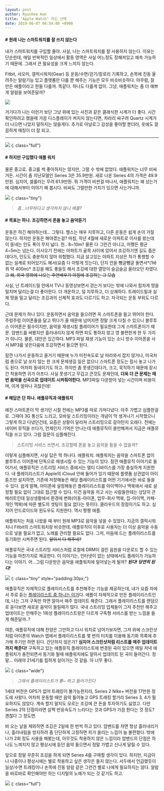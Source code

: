 ```yaml
---
layout: post
author: Ryunhee Han
title: ‘Apple Watch’ 라는 선택
date: 2019-06-07 06:54:00 +0900
---
```



#### # 원래 나는 스마트워치를 잘 쓰지 않는다

내가 스마트워치를 구입할 줄야. 사실, 나는 스마트워치를 잘 사용하지 않는다. 이유는 단순한데, 매일 반복적인 일상에서 활동 영역은 사실 어느정도 정해져있고 예측 가능하기 때문에. 그래서 큰 필요성을 크게 느끼지 않는다.

Fitbit, 샤오미, 갤럭시워치(Gear) 등 운동/수면/걷기/칼로리 기록하고, 손목에 진동 울려주는 알람기능 있고 플랫폼만 다를 뿐 해주는 기능은 모두 비슷비슷하다. 아무렴, 잘 만든 애플이라고 한들 다를까. 똑같다. 하나도 다를게 없이. 그냥, 애플워치는 좀 더 예쁘게 알람을 보여준달까?

![](https://live.staticflickr.com/65535/48015234677_e8596903a8_b.jpg)

거기다가 나는 이런거 보단 그냥 위에 있는 사진과 같은 클래식한 시계가 더 좋다. 시간 확인하려고 했을때 가끔 디스플레이가 켜지지 않는다면, 차라리 싸구려 Quartz 시계가 더 나으면 나았지 덜하지는 않을게다. 추가로 아날로그 감성을 좋아할 뿐더러, 옷에도 깔끔하게 매칭이 더 잘 되고.

---

![](https://live.staticflickr.com/65535/48015095561_db1b18211f_k.jpg)
{: class="full"}
 

#### # 하지만 구입했다 애플 워치
물론 중고로. 중고를 썩 좋아하지는 않지만, 그럴 수 밖에 없었다. 애플워치는 너무 비싸거든. 시간이 좀 지난모델인 Series 3은 35.9만원. 새로 나온 Series 4의 가격은 49.9만원. 심지어, 셀룰러는 무려 61.9만원. 뭐 가격이 비싼걸 떠나서, 애플워치는 왜 샀는가에 대해서부터 이야기 해 봅시다. 비싸도 그럴만한 가치가 있으면 사는거니까. 

![](https://live.staticflickr.com/65535/48015209498_43554cda1e_c.jpg)
{: class="tiny"}

> *좀...너무하다고 생각하지 않니 애플?*

#### # 목표는 하나. 조깅하면서 폰을 놓고 음악듣기
운동은 하긴 해야하는데... 그렇다. 헬스는 매우 지루하고, 다른 운동은 쉽게 손이 가질 않는다. 하지만 운동은 해야겠는걸? 마침, 작년 4월에 새로운 아파트로 이사를 왔는데 이 동네는 인도 폭이 무지 넓다. 한.. 8~10m? 물론 다 그런건 아니고, 어쨌든 평균 4~5m는 넘는다. 이사오기 전에는 아파트가 골목 사이에 있어서 조깅하기엔 길도 좁은데다가, 인도도 충분하지 않아 위험했다. 지금 살고있는 아파트 지상은 차가 통행할 수 없는 설계로 되어있기도 해서(요즘 다 이렇게 짓는다), 단지 안을 뺑글뺑글 돌면서*(1바퀴 약 400m)* 조깅을 해도 좋을듯 해서 조깅에 대한 열망이 슬금슬금 올라오던 차였다. ~~그 왜, 외국 영화에 나오는 주연배우가 아침에 조깅하는 그 모습~~ 

사실, 난 트레이드밀 안에서 TV나 동영상보면서 걷는거 보다는 밖에 나와서 힘차게 땅을 밀치며 달리는걸 더 좋아한다. 더 개운하고, 덜 지루하고, 더 상쾌하다. 트레이드밀과 실제 땅을 밀고 달리는 조깅과의 신체적 효과도 다르기도 하고. 자극되는 운동 부위도 다르다.

근데 문제가 하나 있다. 운동하면서 음악을 들으려면 꼭 스마트폰을 들고 뛰어야 한다. 주렁주렁 이어폰줄을 달고 뛰다가 줄 때문에 넘어지면 정말 크게 다칠 수 있으니 블루투스 이어폰은 필수이지만, 음악을 재생시킬 플레이어가 필요한데 그게 스마트폰이기 때문. 암밴드를 써봤지만 흘러내리지 않게 하면 피도 통하지 않고 영 불편한게 한 두 가지가 아니다. 물론, 대안은 있긴하다. MP3 파일 재생 기능이 있는 소니 방수 이어폰을 사서 MP3를 넣은다음에 조깅하면서 들으면 된다. 

잠깐 나가서 운동하고 올거기 때문에 누가 미친속도로 날 따라와서 잡지 않거나, 미국처럼 총으로 날 쏘지 않는 한 크게 문제생길 일은 없으니 스마트폰 정도는 잠시 놓고 나가도 된다. 어차피 동네이기도 하고. 하지만 좀 못생긴데다가, 크고, 묵직하기 때문에 장시간 착용하면 귀가 아프다. 사실 못생기고 무겁고 큰것도 문제인데, **더욱 더 큰 문제는 매번 음악을 신곡으로 업데이트 시켜줘야한다.** MP3파일 다운받아 넣는 시간이며 비용이며, 이게 얼마나 귀찮은데!

#### # 해답은 단 하나. 애플뮤직과 애플워치
예전 스마트폰이 막 생기던 시절 전에는 MP3를 따로 가져다녔다. 아주 가볍고 심플한걸로. 그때야 3G 통신도 느리고, 모바일 스트리밍이라는 개념이 막 생겨나기 시작했으니 그렇게 하고 다녔던건데, 요즘은 상황이 달라져 스트리밍으로 갈아탄지 오래다. 전에는 네이버 뮤직을 쓰다가, 언제인지 기억은 안나는데 애플뮤직이 쓸만해져서 지금은 애플뮤직을 쓰고 있다. 그럼 질문이 심플해진다. 

> 스트리밍 서비스 쓰면서, 조깅할때 폰을 놓고 음악을 들을 수 없을까?

이렇게 심플해지면, 사실 답은 딱 하나다. 애플워치. 애플워치는 음악을 스마트폰 없이 블루투스 이어폰에 단독으로 재생시킬 수 있는 기능이 있다. 잠깐 애플뮤직 이야기로 들어가서, 애플뮤직은 스트리밍 서비스 중에서는 멀티 디바이스를 가장 충실하게 지원한다. 내 플레이리스트가 Apple의 iCloud 안에 들어가 있기 때문에 플랫폼 상관없이 아이튠즈만 설치하면, 기존에 저장해놓은 해당 플레이리스트를 어떤 기기에서든 바로 들을 수 있다. 쉽게 말해, 아이폰에 설정해놓은 플레이리스트를 아이맥이나 맥북에서 새로 설정할 필요 없이 그대로 접근할 수 있다. 이건 음악을 끼고 사는 사람들한테는 상당히 큰 메리트인데 일상생활에서 환경에 변화(이동-아이폰, 업무-회사 맥북, 집-아이맥, 카페-개인 맥북)에 따른 별도의 셋팅이 필요 없다는 뜻이다. 클라우드의 장점이기도 하고. 심지어 안드로이드와 윈도우도 지원한다. 역시 짱짱 애플.

애플워치는 처음 나왔을 때 부터 원래 MP3로 음악을 넣을 수 있었다. 지금의 갤럭시워치나 Fitbit의 스마트워치랑 비슷한데, 애플뮤직이 이후로 사용자는 더 이상 음악을 수동으로 넣을 필요가 없고, 노래를 관리할 필요도 없다. 그저, 마음에 드는 플레이리스트를 동기화만 시켜주면 된다. ~~알아서 다 해주네?~~

애플뮤직은 국내 스트리밍 서비스처럼 로컬에 DRM이 걸린 음원을 다운로드 할 수 있는 기능을 마찬가지로 제공한다. 이 이야기는, 인터넷이 없는 상태에서도 플레이가 가능하다는 이야기. 어...그럼 다운받은 음악을 애플워치에 밀어넣는게 될까? ***된다! 당연히 된다!*** 


![](https://live.staticflickr.com/65535/48015445768_ca655c1c4f_c.jpg)
{: class="tiny" style="padding:30px;"}



애플뮤직은 자체적으로 플레이리스트를 추천해주는 기능을 제공하는데, 내가 요즘 차에서 주로 듣는 [플레이리스트 중 하나는 이거](https://music.apple.com/us/playlist/chill-house/pl.bd55c25265aa4de8b3fc3e0960751846)다. 애플이 자체적으로 만든 플레이리스트인데, 나는 그저 구독만 하면 알아서 매주 업데이트 해준다. 그래서 플레이리스트를 랜덤으로 듣다보면 새로운 음악이 들릴때가 많다. 국내 스트리밍 업체들이 그저 추천만 해주고 업데이트는 안해주는 1회성 플레이리스트랑은 다르게 구독형 서비스를 받는 느낌을 들게 해준달까..?

여튼, 애플뮤직에 대해 찬양은 그만하고 다시 워치로 넘어가보자면, 그저 위에 스크린샷처럼 아이폰의 Watch 앱에서 플레이리스트를 몇 번의 터치를 이용해 동기화 목록에 추가해 주기만 하면 된다. 간단하지 않은가? **심지어 스크린샷처럼 리스트를 매주 업데이트까지 해준다!** 구독하고 있는 애플뮤직 플레이리스트에 변경된 곡이 있으면 매일 저녁 애플워치가 충전되면서 동기화 될때 애플워치에도 알아서 업데이트 된 곡이 들어간다. 정말... 이래야 21세기를 힙하게 살아가는 것 같음. 아 너무 좋다.


![](https://live.staticflickr.com/65535/48015609558_fa64944c40_k.jpg)
{: class="wide"}

> *그래서 플레이리스트가 뿅~ 하고 들어가진다*

1세대 버전은 GPS가 없어 트래킹이 불가능한지라, Series 2 Nike+ 버전을 17만원 정도에 사왔다. 어차피 운동할 때만 음악 틀어놓고 GPS 트래킹 할거라 Series 3, 4가 필요하지도 않았다. 계속 할지 말지도 모르는 조깅에 큰 돈을 투자하기도 싫었고. 다만 Series 2의 단점이라면 살짝 반응속도가 느리다는 것과 GPS가 가끔 튄다는 것 정도? 괜찮다 그 정도면.

비 오는 날을 제외하면 조깅은 2일에 한 번씩 하고 있다. 암밴드를 차면 항상 흘러내리거나, 흘러내림을 방지하려 좀 단단하게 고정하면 피가 쏠리는 느낌이 늘 불편했다. 밖에 나가 2회 정도 사용을 해봤는데, 아무것도 착용하지 않은 느낌이라 암밴드의 단점은 하나도 느껴지지 않고 평상시에 듣던 음악 들으면서 정말 가볍고 신나게 달릴 수 있다. 

앞으로 정말 꾸준히 조깅을 하게 되면 Series 4를 구매할 생각이 있다. 하지만, 지금이나 나중이나 평상시에는 별로 착용하고 싶은 생각은 들지 않는다. 서두에서 언급했듯이 일상/수면 트래킹이나 손목에 진동 알람 같은 그런건 별로 나에게 필요하지는 않다. 알람을 바로바로 확인해야만 하는 디지털의 노예가 되는 것 같기도 하고.

![](https://live.staticflickr.com/65535/48015586391_3eb51ed721_k.jpg)
{: class="full"}